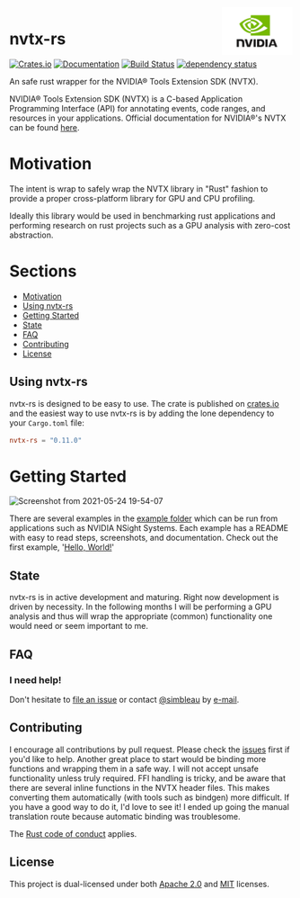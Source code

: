 <img align="right" alt="NVIDIA Logo" width="25%" src="assets/Nvidia-Logo.png">

# nvtx-rs
[![Crates.io](https://img.shields.io/crates/v/nvtx-rs)](https://crates.io/crates/nvtx-rs)
[![Documentation](https://docs.rs/nvtx-rs/badge.svg)](https://docs.rs/nvtx-rs)
[![Build Status](https://github.com/simbleau/nvtx-rs/workflows/build/badge.svg)](https://github.com/simbleau/nvtx-rs/actions/workflows/build.yml)
[![dependency status](https://deps.rs/repo/github/simbleau/nvtx-rs/status.svg)](https://deps.rs/repo/github/simbleau/nvtx-rs)

An safe rust wrapper for the NVIDIA® Tools Extension SDK (NVTX).

NVIDIA® Tools Extension SDK (NVTX) is a C-based Application Programming Interface (API) for annotating events, code ranges, and resources in your applications.
Official documentation for NVIDIA®'s NVTX can be found [here](https://nvidia.github.io/NVTX/doxygen/index.html).

# Motivation

The intent is wrap to safely wrap the NVTX library in "Rust" fashion to provide a proper cross-platform library for GPU and CPU profiling. 

Ideally this library would be used in benchmarking rust applications and performing research on rust projects such as a GPU analysis with zero-cost abstraction.

# Sections

* [Motivation](#motivation)
* [Using nvtx-rs](#using-nvtx-rs)
* [Getting Started](#getting-started)
* [State](#state)
* [FAQ](#faq)
* [Contributing](#contributing)
* [License](#license)

## Using nvtx-rs

nvtx-rs is designed to be easy to use. The crate is published on [crates.io](https://crates.io/crates/nvtx-rs) and the easiest way to use nvtx-rs is by adding the lone dependency to your `Cargo.toml` file:

```toml
nvtx-rs = "0.11.0"
```

# Getting Started

![Screenshot from 2021-05-24 19-54-07](https://user-images.githubusercontent.com/48108917/119422236-a310bc80-bcce-11eb-960a-ea6e4f681dd8.png)

There are several examples in the [example folder](https://github.com/simbleau/nvtx-rs/tree/main/examples) which can be run from applications such as NVIDIA NSight Systems. Each example has a README with easy to read steps, screenshots, and documentation. Check out the first example, '[Hello, World!](https://github.com/simbleau/nvtx-rs/tree/main/examples/hello_world)'

## State

nvtx-rs is in active development and maturing. Right now development is driven by necessity. In the following months I will be performing a GPU analysis and thus will wrap the appropriate (common) functionality one would need or seem important to me.

## FAQ

### I need help!

Don't hesitate to [file an issue](https://github.com/simbleau/nvtx-rs/issues/new) or contact [@simbleau](https://github.com/simbleau) by [e-mail](mailto:spencer@imbleau.com).

## Contributing

I encourage all contributions by pull request. Please check the [issues](https://github.com/simbleau/nvtx-rs/issues) first if you'd like to help. Another great place to start would be binding more functions and wrapping them in a safe way. I will not accept unsafe functionality unless truly required. FFI handling is tricky, and be aware that there are several inline functions in the NVTX header files. This makes converting them automatically (with tools such as bindgen) more difficult. If you have a good way to do it, I'd love to see it! I ended up going the manual translation route because automatic binding was troublesome.

The [Rust code of conduct](https://www.rust-lang.org/policies/code-of-conduct) applies.

## License

This  project is dual-licensed under both [Apache 2.0](https://github.com/simbleau/nvtx-rs/blob/main/LICENSE-APACHE) and [MIT](https://github.com/simbleau/nvtx-rs/blob/main/LICENSE-MIT) licenses.
